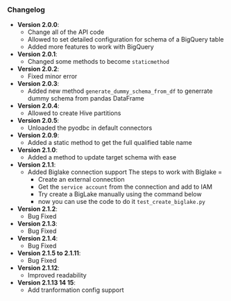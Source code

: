 ### Changelog
- **Version 2.0.0**:
  - Change all of the API code
  - Allowed to set detailed configuration for schema of a BigQuery table
  - Added more features to work with BigQuery
- **Version 2.0.1**:
  - Changed some methods to become `staticmethod`
- **Version 2.0.2**:
  - Fixed minor error
- **Version 2.0.3**:
  - Added new method `generate_dummy_schema_from_df` to generrate dummy schema from pandas DataFrame
- **Version 2.0.4**:
  - Allowed to create Hive partitions
- **Version 2.0.5**:
  - Unloaded the pyodbc in default connectors
- **Version 2.0.9**:
  - Added a static method to get the full qualified table name
- **Version 2.1.0**:
  - Added a method to update target schema with ease
- **Version 2.1.1**:
  - Added Biglake connection support
    The steps to work with Biglake = 
    - Create an external connection
    - Get the `service account` from the connection and add to IAM
    - Try create a BigLake manually using the command below
    - now you can use the code to do it `test_create_biglake.py`
- **Version 2.1.2**:
  - Bug Fixed
- **Version 2.1.3**:
  - Bug Fixed
- **Version 2.1.4**:
  - Bug Fixed
- **Version 2.1.5 to 2.1.11**:
  - Bug Fixed
- **Version 2.1.12**:
  - Improved readability
- **Version 2.1.13 14 15**:
  - Add tranformation config support